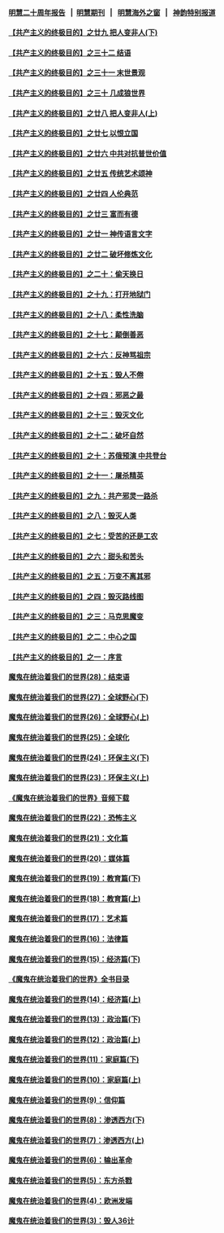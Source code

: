 #### [明慧二十周年报告](https://github.com/gfw-breaker/mh-reports/blob/master/README.md?t=07220421) &nbsp;&nbsp;|&nbsp;&nbsp;[明慧期刊](https://github.com/gfw-breaker/mh-qikan) &nbsp;&nbsp;|&nbsp;&nbsp; [明慧海外之窗](https://github.com/gfw-breaker/mh-news/blob/master/README.md?t=07220421) &nbsp;&nbsp;|&nbsp;&nbsp; [神韵特别报道](https://github.com/gfw-breaker/mh-news/blob/master/shenyun.md?t=07220421) 

#### [【共产主义的终极目的】之廿九 把人变非人(下)](../pages/nsc422/n11344140.md?t=07220421) 

#### [【共产主义的终极目的】之三十二 结语](../pages/nsc422/n11360535.md?t=07220421) 

#### [【共产主义的终极目的】之三十一 末世景观](../pages/nsc422/n11351129.md?t=07220421) 

#### [【共产主义的终极目的】之三十 几成狼世界](../pages/nsc422/n11348280.md?t=07220421) 

#### [【共产主义的终极目的】之廿八 把人变非人(上)](../pages/nsc422/n11340492.md?t=07220421) 

#### [【共产主义的终极目的】之廿七 以恨立国](../pages/nsc422/n11336944.md?t=07220421) 

#### [【共产主义的终极目的】之廿六 中共对抗普世价值](../pages/nsc422/n11324785.md?t=07220421) 

#### [【共产主义的终极目的】之廿五 传统艺术颂神](../pages/nsc422/n11296396.md?t=07220421) 

#### [【共产主义的终极目的】之廿四 人伦典范](../pages/nsc422/n11296397.md?t=07220421) 

#### [【共产主义的终极目的】之廿三 富而有德](../pages/nsc422/n11283598.md?t=07220421) 

#### [【共产主义的终极目的】之廿一 神传语言文字](../pages/nsc422/n11263265.md?t=07220421) 

#### [【共产主义的终极目的】之廿二 破坏修炼文化](../pages/nsc422/n11245728.md?t=07220421) 

#### [【共产主义的终极目的】之二十：偷天换日](../pages/nsc422/n11238846.md?t=07220421) 

#### [【共产主义的终极目的】之十九：打开地狱门](../pages/nsc422/n11206376.md?t=07220421) 

#### [【共产主义的终极目的】之十八：柔性洗脑](../pages/nsc422/n11199994.md?t=07220421) 

#### [【共产主义的终极目的】之十七：颠倒善恶](../pages/nsc422/n11179782.md?t=07220421) 

#### [【共产主义的终极目的】之十六：反神骂祖宗](../pages/nsc422/n11166798.md?t=07220421) 

#### [【共产主义的终极目的】之十五：毁人不倦](../pages/nsc422/n11166792.md?t=07220421) 

#### [【共产主义的终极目的】之十四：邪恶之最](../pages/nsc422/n11150249.md?t=07220421) 

#### [【共产主义的终极目的】之十三：毁灭文化](../pages/nsc422/n11135227.md?t=07220421) 

#### [【共产主义的终极目的】之十二：破坏自然](../pages/nsc422/n11135214.md?t=07220421) 

#### [【共产主义的终极目的】之十：苏俄预演 中共登台](../pages/nsc422/n11118424.md?t=07220421) 

#### [【共产主义的终极目的】之十一：屠杀精英](../pages/nsc422/n11118442.md?t=07220421) 

#### [【共产主义的终极目的】之九：共产邪灵一路杀](../pages/nsc422/n11114139.md?t=07220421) 

#### [【共产主义的终极目的】之八：毁灭人类](../pages/nsc422/n11108503.md?t=07220421) 

#### [【共产主义的终极目的】之七：受苦的还是工农](../pages/nsc422/n11101809.md?t=07220421) 

#### [【共产主义的终极目的】之六：甜头和苦头](../pages/nsc422/n11096971.md?t=07220421) 

#### [【共产主义的终极目的】之五：万变不离其邪](../pages/nsc422/n11091285.md?t=07220421) 

#### [【共产主义的终极目的】之四：毁灭路线图](../pages/nsc422/n11086284.md?t=07220421) 

#### [【共产主义的终极目的】之三：马克思魔变](../pages/nsc422/n11061941.md?t=07220421) 

#### [【共产主义的终极目的】之二：中心之国](../pages/nsc422/n11047728.md?t=07220421) 

#### [【共产主义的终极目的】之一：序言](../pages/nsc422/n11086077.md?t=07220421) 

#### [魔鬼在统治着我们的世界(28)：结束语](../pages/nsc422/n10936246.md?t=07220421) 

#### [魔鬼在统治着我们的世界(27)：全球野心(下)](../pages/nsc422/n10928319.md?t=07220421) 

#### [魔鬼在统治着我们的世界(26)：全球野心(上)](../pages/nsc422/n10900318.md?t=07220421) 

#### [魔鬼在统治着我们的世界(25)：全球化](../pages/nsc422/n10788205.md?t=07220421) 

#### [魔鬼在统治着我们的世界(24)：环保主义(下)](../pages/nsc422/n10695307.md?t=07220421) 

#### [魔鬼在统治着我们的世界(23)：环保主义(上)](../pages/nsc422/n10688613.md?t=07220421) 

#### [《魔鬼在统治着我们的世界》音频下载](../pages/nsc422/n10635553.md?t=07220421) 

#### [魔鬼在统治着我们的世界(22)：恐怖主义](../pages/nsc422/n10614727.md?t=07220421) 

#### [魔鬼在统治着我们的世界(21)：文化篇](../pages/nsc422/n10597706.md?t=07220421) 

#### [魔鬼在统治着我们的世界(20)：媒体篇](../pages/nsc422/n10586579.md?t=07220421) 

#### [魔鬼在统治着我们的世界(19)：教育篇(下)](../pages/nsc422/n10564808.md?t=07220421) 

#### [魔鬼在统治着我们的世界(18)：教育篇(上)](../pages/nsc422/n10526970.md?t=07220421) 

#### [魔鬼在统治着我们的世界(17)：艺术篇](../pages/nsc422/n10499093.md?t=07220421) 

#### [魔鬼在统治着我们的世界(16)：法律篇](../pages/nsc422/n10485969.md?t=07220421) 

#### [魔鬼在统治着我们的世界(15)：经济篇(下)](../pages/nsc422/n10469975.md?t=07220421) 

#### [《魔鬼在统治着我们的世界》全书目录](../pages/nsc422/n10464261.md?t=07220421) 

#### [魔鬼在统治着我们的世界(14)：经济篇(上)](../pages/nsc422/n10457370.md?t=07220421) 

#### [魔鬼在统治着我们的世界(13)：政治篇(下)](../pages/nsc422/n10448270.md?t=07220421) 

#### [魔鬼在统治着我们的世界(12)：政治篇(上)](../pages/nsc422/n10444576.md?t=07220421) 

#### [魔鬼在统治着我们的世界(11)：家庭篇(下)](../pages/nsc422/n10440961.md?t=07220421) 

#### [魔鬼在统治着我们的世界(10)：家庭篇(上)](../pages/nsc422/n10435448.md?t=07220421) 

#### [魔鬼在统治着我们的世界(9)：信仰篇](../pages/nsc422/n10432159.md?t=07220421) 

#### [魔鬼在统治着我们的世界(8)：渗透西方(下)](../pages/nsc422/n10429603.md?t=07220421) 

#### [魔鬼在统治着我们的世界(7)：渗透西方(上)](../pages/nsc422/n10426013.md?t=07220421) 

#### [魔鬼在统治着我们的世界(6)：输出革命](../pages/nsc422/n10421536.md?t=07220421) 

#### [魔鬼在统治着我们的世界(5)：东方杀戮](../pages/nsc422/n10417707.md?t=07220421) 

#### [魔鬼在统治着我们的世界(4)：欧洲发端](../pages/nsc422/n10414890.md?t=07220421) 

#### [魔鬼在统治着我们的世界(3)：毁人36计](../pages/nsc422/n10411583.md?t=07220421) 

